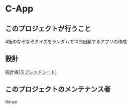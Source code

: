 # C-App
## このプロジェクトが行うこと
4拓のなぞなぞクイズをランダムで10問出題するアプリの作成

## 設計
[設計書(スプレッドシート)](https://docs.google.com/spreadsheets/d/1Bf-nUM3V9-gMKXwz5y3ZQvAxFyRdq463Emiv6pw0QRc/edit?usp=sharing)

## このプロジェクトのメンテナンス者
thirae

